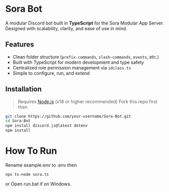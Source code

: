# Sora Bot

A modular Discord bot built in **TypeScript** for the Sora Modular App Server. Designed with scalability, clarity, and ease of use in mind.

##  Features

- Clean folder structure (`prefix-commands`, `slash-commands`, `events`, etc.)
- Built with TypeScript for modern development and type safety
- Centralized role permission management via `idclass.ts`
- Simple to configure, run, and extend

##  Installation

> Requires [Node.js](https://nodejs.org/) (v18 or higher recommended)
Fork this repo first then
```bash
git clone https://github.com/your-username/Sora-Bot.git
cd Sora-Bot
npm install discord.js@latest dotenv
npm install
```
# How To Run
Rename example.env to .env then

```npx ts-node sora.ts```

or Open run.bat if on Windows.

